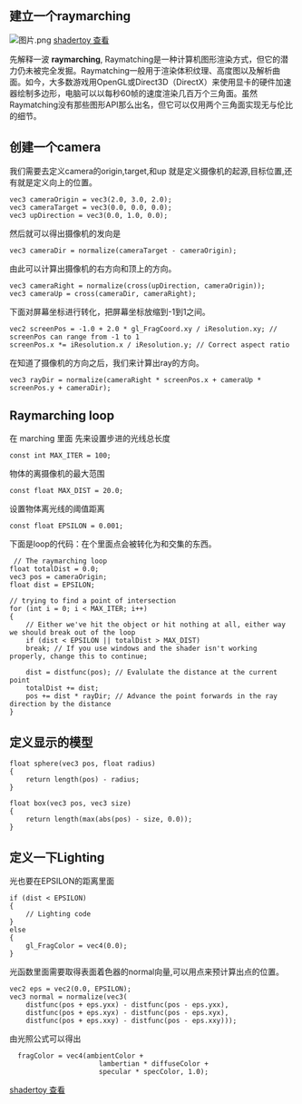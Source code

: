 ## 建立一个raymarching
![图片.png](https://upload-images.jianshu.io/upload_images/10954538-c4e61b5594c7e562.png?imageMogr2/auto-orient/strip%7CimageView2/2/w/1240)
[shadertoy 查看][1]


先解释一波 **raymarching**, Raymatching是一种计算机图形渲染方式，但它的潜力仍未被完全发掘。Raymatching一般用于渲染体积纹理、高度图以及解析曲面。如今，大多数游戏用OpenGL或Direct3D（DirectX）来使用显卡的硬件加速器绘制多边形，电脑可以以每秒60帧的速度渲染几百万个三角面。虽然Raymatching没有那些图形API那么出名，但它可以仅用两个三角面实现无与伦比的细节。

## 创建一个camera
我们需要去定义camera的origin,target,和up 就是定义摄像机的起源,目标位置,还有就是定义向上的位置。

    vec3 cameraOrigin = vec3(2.0, 3.0, 2.0);
    vec3 cameraTarget = vec3(0.0, 0.0, 0.0);
    vec3 upDirection = vec3(0.0, 1.0, 0.0);

然后就可以得出摄像机的发向是

    vec3 cameraDir = normalize(cameraTarget - cameraOrigin);

由此可以计算出摄像机的右方向和顶上的方向。

    vec3 cameraRight = normalize(cross(upDirection, cameraOrigin));
    vec3 cameraUp = cross(cameraDir, cameraRight);

下面对屏幕坐标进行转化，把屏幕坐标放缩到-1到1之间。

    vec2 screenPos = -1.0 + 2.0 * gl_FragCoord.xy / iResolution.xy; // screenPos can range from -1 to 1
    screenPos.x *= iResolution.x / iResolution.y; // Correct aspect ratio
    
在知道了摄像机的方向之后，我们来计算出ray的方向。

    vec3 rayDir = normalize(cameraRight * screenPos.x + cameraUp * screenPos.y + cameraDir);

## Raymarching loop

在 marching 里面 先来设置步进的光线总长度 

    const int MAX_ITER = 100; 
物体的离摄像机的最大范围 

    const float MAX_DIST = 20.0;
设置物体离光线的阈值距离

    const float EPSILON = 0.001;
    
下面是loop的代码：在个里面点会被转化为和交集的东西。

     // The raymarching loop
    float totalDist = 0.0;
    vec3 pos = cameraOrigin;
    float dist = EPSILON;
    
    // trying to find a point of intersection 
    for (int i = 0; i < MAX_ITER; i++)
    {
        // Either we've hit the object or hit nothing at all, either way we should break out of the loop
        if (dist < EPSILON || totalDist > MAX_DIST)
        break; // If you use windows and the shader isn't working properly, change this to continue;
    
        dist = distfunc(pos); // Evalulate the distance at the current point
        totalDist += dist;
        pos += dist * rayDir; // Advance the point forwards in the ray direction by the distance
    }
##  定义显示的模型

    float sphere(vec3 pos, float radius)
    {
    	return length(pos) - radius;
    }
    
    float box(vec3 pos, vec3 size)
    {
        return length(max(abs(pos) - size, 0.0));
    }

## 定义一下Lighting
光也要在EPSILON的距离里面

    if (dist < EPSILON)
    {
        // Lighting code
    }
    else
    {
    	gl_FragColor = vec4(0.0);
    }

光函数里面需要取得表面着色器的normal向量,可以用点来预计算出点的位置。

    vec2 eps = vec2(0.0, EPSILON);
    vec3 normal = normalize(vec3(
    	distfunc(pos + eps.yxx) - distfunc(pos - eps.yxx),
    	distfunc(pos + eps.xyx) - distfunc(pos - eps.xyx),
    	distfunc(pos + eps.xxy) - distfunc(pos - eps.xxy)));

由光照公式可以得出

      fragColor = vec4(ambientColor +
                          lambertian * diffuseColor +
                          specular * specColor, 1.0);

[shadertoy 查看][1]


  [1]: https://www.shadertoy.com/view/MtdfRs